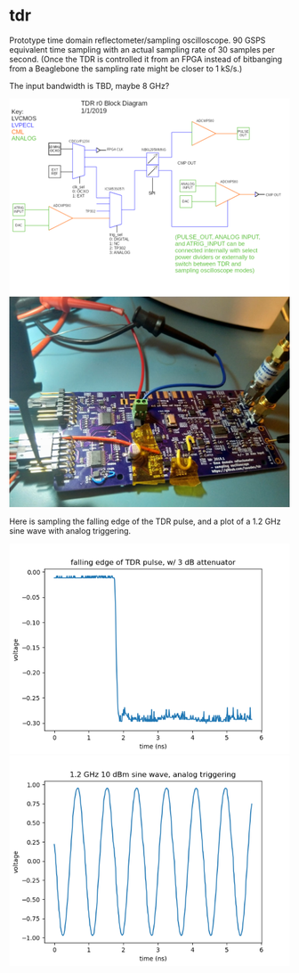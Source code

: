 # tdr
Prototype time domain reflectometer/sampling oscilloscope.
90 GSPS equivalent time sampling with an actual sampling rate of 30 samples per second. 
(Once the TDR is controlled it from an FPGA instead of bitbanging from a Beaglebone the sampling rate might be closer to 1 kS/s.)

The input bandwidth is TBD, maybe 8 GHz?

![r0 block diagram](/doc/block_diagram.png)
![r0 pcb](/doc/tdr_r0_pcb.jpg)

Here is sampling the falling edge of the TDR pulse, and a plot of a 1.2 GHz sine wave with analog triggering.

![r0 sweep](/doc/first_sweep.png)
![r0 sweep](/doc/analog_sweep.png)


